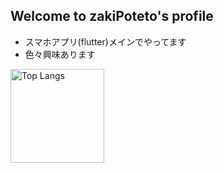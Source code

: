## Welcome to zakiPoteto's profile
- スマホアプリ(flutter)メインでやってます
- 色々興味あります

<img alt="Top Langs" height="150px" src="https://github-readme-stats-vercel-f43j6b70q-zakipotetos-projects.vercel.app/api/top-langs/?username=zakiPoteto&layout=compact&count_private=true&theme=tokyonight&cache_seconds=86400" />
